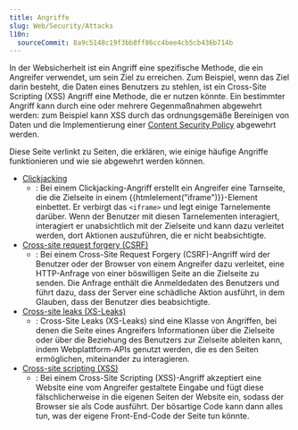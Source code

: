 ```yaml
---
title: Angriffe
slug: Web/Security/Attacks
l10n:
  sourceCommit: 8a9c5148c19f3bb8ff86cc4bee4cb5cb436b714b
---
```


In der Websicherheit ist ein Angriff eine spezifische Methode, die ein Angreifer verwendet, um sein Ziel zu erreichen. Zum Beispiel, wenn das Ziel darin besteht, die Daten eines Benutzers zu stehlen, ist ein Cross-Site Scripting (XSS) Angriff eine Methode, die er nutzen könnte. Ein bestimmter Angriff kann durch eine oder mehrere Gegenmaßnahmen abgewehrt werden: zum Beispiel kann XSS durch das ordnungsgemäße Bereinigen von Daten und die Implementierung einer [Content Security Policy](/de/docs/Web/HTTP/Guides/CSP) abgewehrt werden.

Diese Seite verlinkt zu Seiten, die erklären, wie einige häufige Angriffe funktionieren und wie sie abgewehrt werden können.

- [Clickjacking](/de/docs/Web/Security/Attacks/Clickjacking)
  - : Bei einem Clickjacking-Angriff erstellt ein Angreifer eine Tarnseite, die die Zielseite in einem {{htmlelement("iframe")}}-Element einbettet. Er verbirgt das `<iframe>` und legt einige Tarnelemente darüber. Wenn der Benutzer mit diesen Tarnelementen interagiert, interagiert er unabsichtlich mit der Zielseite und kann dazu verleitet werden, dort Aktionen auszuführen, die er nicht beabsichtigte.
- [Cross-site request forgery (CSRF)](/de/docs/Web/Security/Attacks/CSRF)
  - : Bei einem Cross-Site Request Forgery (CSRF)-Angriff wird der Benutzer oder der Browser von einem Angreifer dazu verleitet, eine HTTP-Anfrage von einer böswilligen Seite an die Zielseite zu senden. Die Anfrage enthält die Anmeldedaten des Benutzers und führt dazu, dass der Server eine schädliche Aktion ausführt, in dem Glauben, dass der Benutzer dies beabsichtigte.
- [Cross-site leaks (XS-Leaks)](/de/docs/Web/Security/Attacks/XS-Leaks)
  - : Cross-Site Leaks (XS-Leaks) sind eine Klasse von Angriffen, bei denen die Seite eines Angreifers Informationen über die Zielseite oder über die Beziehung des Benutzers zur Zielseite ableiten kann, indem Webplattform-APIs genutzt werden, die es den Seiten ermöglichen, miteinander zu interagieren.
- [Cross-site scripting (XSS)](/de/docs/Web/Security/Attacks/XSS)
  - : Bei einem Cross-Site Scripting (XSS)-Angriff akzeptiert eine Website eine vom Angreifer gestaltete Eingabe und fügt diese fälschlicherweise in die eigenen Seiten der Website ein, sodass der Browser sie als Code ausführt. Der bösartige Code kann dann alles tun, was der eigene Front-End-Code der Seite tun könnte.

